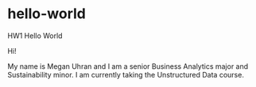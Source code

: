 # hello-world
HW1 Hello World

Hi!

My name is Megan Uhran and I am a senior Business Analytics major and Sustainability minor.
I am currently taking the Unstructured Data course.
